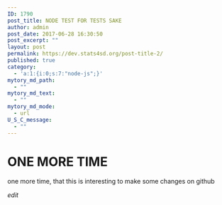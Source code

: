 ```yaml
---
ID: 1790
post_title: NODE TEST FOR TESTS SAKE
author: admin
post_date: 2017-06-28 16:30:50
post_excerpt: ""
layout: post
permalink: https://dev.stats4sd.org/post-title-2/
published: true
category:
  - 'a:1:{i:0;s:7:"node-js";}'
mytory_md_path:
  - ""
mytory_md_text:
  - ""
mytory_md_mode:
  - url
U_S_C_message:
  - ""
---
```

# ONE MORE TIME

one more time, that this is interesting to make some changes on github

*edit*